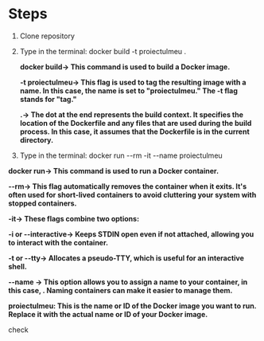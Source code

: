 # Steps
1. Clone repository
2. Type in the terminal: docker build -t proiectulmeu .
   
   **docker build-> This command is used to build a Docker image.**

   **-t proiectulmeu-> This flag is used to tag the resulting image with a name. In this case, the name is set to "proiectulmeu." The -t flag stands for "tag."**

   **.-> The dot at the end represents the build context. It specifies the location of the Dockerfile and any files that are used during the build process. In this case, it assumes that the Dockerfile is in the current directory.**
 
3. Type in the terminal: docker run --rm -it --name <my-running-app> proiectulmeu

 **docker run-> This command is used to run a Docker container.**

  **--rm-> This flag automatically removes the container when it exits. It's often used for short-lived containers to avoid cluttering your system with stopped     containers.**

  **-it-> These flags combine two options:**
  
  **-i or --interactive-> Keeps STDIN open even if not attached, allowing you to interact with the container.**
  
  **-t or --tty-> Allocates a pseudo-TTY, which is useful for an interactive shell.**
  
  **--name <my-running-app>-> This option allows you to assign a name to your container, in this case, <my-running-app>. Naming containers can make it easier to manage them.**

  **proiectulmeu: This is the name or ID of the Docker image you want to run. Replace it with the actual name or ID of your Docker image.**

  check
